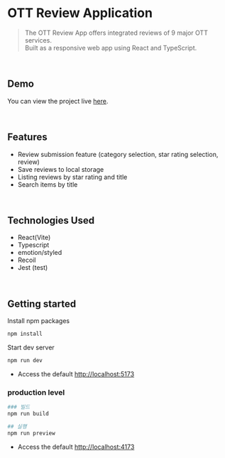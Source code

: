 # OTT Review Application

> The OTT Review App offers integrated reviews of 9 major OTT services. <br>
> Built as a responsive web app using React and TypeScript.

<br>

## Demo

You can view the project live [here](https://kayoungkimjs.github.io/ott-review-app/).

<br>

## Features

- Review submission feature (category selection, star rating selection, review)
- Save reviews to local storage
- Listing reviews by star rating and title
- Search items by title

<br>

## Technologies Used

- React(Vite)
- Typescript
- emotion/styled
- Recoil
- Jest (test)

<br>

## Getting started

Install npm packages

```bash
npm install
```

Start dev server

```bash
npm run dev
```

- Access the default <http://localhost:5173>

### production level

```bash
### 빌드
npm run build

## 실행
npm run preview
```

- Access the default <http://localhost:4173>
